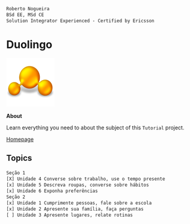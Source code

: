```
Roberto Nogueira  
BSd EE, MSd CE
Solution Integrator Experienced - Certified by Ericsson
```
# Duolingo

![tutorial image](images/tutorial.png)

**About**

Learn everything you need to about the subject of this `Tutorial` project.

[Homepage](uolingo.com/learn)

## Topics
```
Seção 1
[X] Unidade 4 Converse sobre trabalho, use o tempo presente
[x] Unidade 5 Descreva roupas, converse sobre hábitos
[x] Unidade 6 Exponha preferências
Seção 2
[x] Unidade 1 Cumprimente pessoas, fale sobre a escola
[x] Unidade 2 Apresente sua família, faça perguntas
[ ] Unidade 3 Apresente lugares, relate rotinas
```
